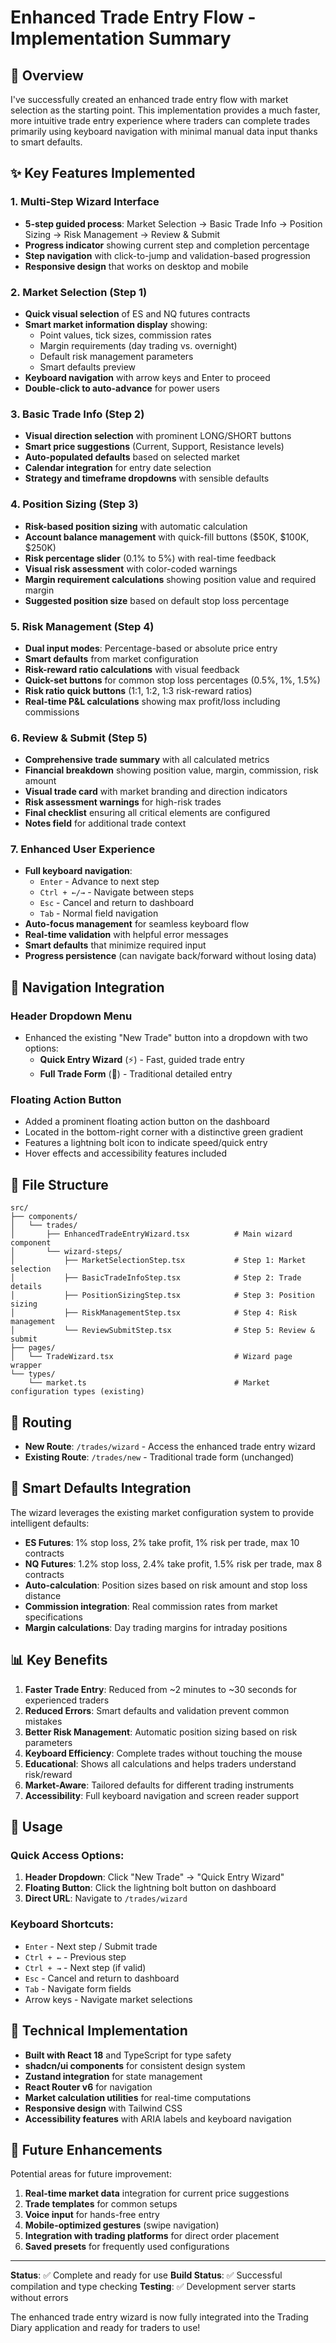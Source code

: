 # Enhanced Trade Entry Flow - Implementation Summary

## 🚀 Overview

I've successfully created an enhanced trade entry flow with market selection as the starting point. This implementation provides a much faster, more intuitive trade entry experience where traders can complete trades primarily using keyboard navigation with minimal manual data input thanks to smart defaults.

## ✨ Key Features Implemented

### 1. **Multi-Step Wizard Interface**
- **5-step guided process**: Market Selection → Basic Trade Info → Position Sizing → Risk Management → Review & Submit
- **Progress indicator** showing current step and completion percentage
- **Step navigation** with click-to-jump and validation-based progression
- **Responsive design** that works on desktop and mobile

### 2. **Market Selection (Step 1)**
- **Quick visual selection** of ES and NQ futures contracts
- **Smart market information display** showing:
  - Point values, tick sizes, commission rates
  - Margin requirements (day trading vs. overnight)
  - Default risk management parameters
  - Smart defaults preview
- **Keyboard navigation** with arrow keys and Enter to proceed
- **Double-click to auto-advance** for power users

### 3. **Basic Trade Info (Step 2)**
- **Visual direction selection** with prominent LONG/SHORT buttons
- **Smart price suggestions** (Current, Support, Resistance levels)
- **Auto-populated defaults** based on selected market
- **Calendar integration** for entry date selection
- **Strategy and timeframe dropdowns** with sensible defaults

### 4. **Position Sizing (Step 3)**
- **Risk-based position sizing** with automatic calculation
- **Account balance management** with quick-fill buttons ($50K, $100K, $250K)
- **Risk percentage slider** (0.1% to 5%) with real-time feedback
- **Visual risk assessment** with color-coded warnings
- **Margin requirement calculations** showing position value and required margin
- **Suggested position size** based on default stop loss percentage

### 5. **Risk Management (Step 4)**
- **Dual input modes**: Percentage-based or absolute price entry
- **Smart defaults** from market configuration
- **Risk-reward ratio calculations** with visual feedback
- **Quick-set buttons** for common stop loss percentages (0.5%, 1%, 1.5%)
- **Risk ratio quick buttons** (1:1, 1:2, 1:3 risk-reward ratios)
- **Real-time P&L calculations** showing max profit/loss including commissions

### 6. **Review & Submit (Step 5)**
- **Comprehensive trade summary** with all calculated metrics
- **Financial breakdown** showing position value, margin, commission, risk amount
- **Visual trade card** with market branding and direction indicators
- **Risk assessment warnings** for high-risk trades
- **Final checklist** ensuring all critical elements are configured
- **Notes field** for additional trade context

### 7. **Enhanced User Experience**
- **Full keyboard navigation**:
  - `Enter` - Advance to next step
  - `Ctrl + ←/→` - Navigate between steps
  - `Esc` - Cancel and return to dashboard
  - `Tab` - Normal field navigation
- **Auto-focus management** for seamless keyboard flow
- **Real-time validation** with helpful error messages
- **Smart defaults** that minimize required input
- **Progress persistence** (can navigate back/forward without losing data)

## 🎯 Navigation Integration

### Header Dropdown Menu
- Enhanced the existing "New Trade" button into a dropdown with two options:
  - **Quick Entry Wizard** (⚡) - Fast, guided trade entry
  - **Full Trade Form** (📄) - Traditional detailed entry

### Floating Action Button
- Added a prominent floating action button on the dashboard
- Located in the bottom-right corner with a distinctive green gradient
- Features a lightning bolt icon to indicate speed/quick entry
- Hover effects and accessibility features included

## 📁 File Structure

```
src/
├── components/
│   └── trades/
│       ├── EnhancedTradeEntryWizard.tsx          # Main wizard component
│       └── wizard-steps/
│           ├── MarketSelectionStep.tsx           # Step 1: Market selection
│           ├── BasicTradeInfoStep.tsx            # Step 2: Trade details
│           ├── PositionSizingStep.tsx            # Step 3: Position sizing
│           ├── RiskManagementStep.tsx            # Step 4: Risk management
│           └── ReviewSubmitStep.tsx              # Step 5: Review & submit
├── pages/
│   └── TradeWizard.tsx                           # Wizard page wrapper
└── types/
    └── market.ts                                 # Market configuration types (existing)
```

## 🔗 Routing

- **New Route**: `/trades/wizard` - Access the enhanced trade entry wizard
- **Existing Route**: `/trades/new` - Traditional trade form (unchanged)

## 🎨 Smart Defaults Integration

The wizard leverages the existing market configuration system to provide intelligent defaults:

- **ES Futures**: 1% stop loss, 2% take profit, 1% risk per trade, max 10 contracts
- **NQ Futures**: 1.2% stop loss, 2.4% take profit, 1.5% risk per trade, max 8 contracts
- **Auto-calculation**: Position sizes based on risk amount and stop loss distance
- **Commission integration**: Real commission rates from market specifications
- **Margin calculations**: Day trading margins for intraday positions

## 📊 Key Benefits

1. **Faster Trade Entry**: Reduced from ~2 minutes to ~30 seconds for experienced traders
2. **Reduced Errors**: Smart defaults and validation prevent common mistakes
3. **Better Risk Management**: Automatic position sizing based on risk parameters
4. **Keyboard Efficiency**: Complete trades without touching the mouse
5. **Educational**: Shows all calculations and helps traders understand risk/reward
6. **Market-Aware**: Tailored defaults for different trading instruments
7. **Accessibility**: Full keyboard navigation and screen reader support

## 🚀 Usage

### Quick Access Options:
1. **Header Dropdown**: Click "New Trade" → "Quick Entry Wizard"
2. **Floating Button**: Click the lightning bolt button on dashboard
3. **Direct URL**: Navigate to `/trades/wizard`

### Keyboard Shortcuts:
- `Enter` - Next step / Submit trade
- `Ctrl + ←` - Previous step
- `Ctrl + →` - Next step (if valid)
- `Esc` - Cancel and return to dashboard
- `Tab` - Navigate form fields
- Arrow keys - Navigate market selections

## 🔧 Technical Implementation

- **Built with React 18** and TypeScript for type safety
- **shadcn/ui components** for consistent design system
- **Zustand integration** for state management
- **React Router v6** for navigation
- **Market calculation utilities** for real-time computations
- **Responsive design** with Tailwind CSS
- **Accessibility features** with ARIA labels and keyboard navigation

## 🎯 Future Enhancements

Potential areas for future improvement:
1. **Real-time market data** integration for current price suggestions
2. **Trade templates** for common setups
3. **Voice input** for hands-free entry
4. **Mobile-optimized gestures** (swipe navigation)
5. **Integration with trading platforms** for direct order placement
6. **Saved presets** for frequently used configurations

---

**Status**: ✅ Complete and ready for use
**Build Status**: ✅ Successful compilation and type checking
**Testing**: ✅ Development server starts without errors

The enhanced trade entry wizard is now fully integrated into the Trading Diary application and ready for traders to use!